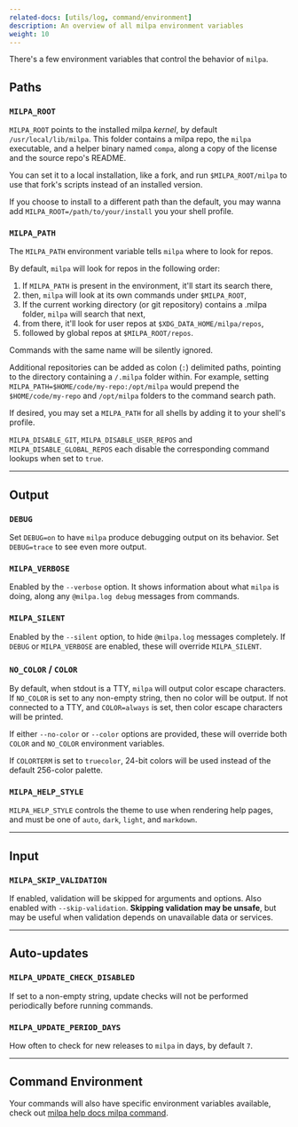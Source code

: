 ```yaml
---
related-docs: [utils/log, command/environment]
description: An overview of all milpa environment variables
weight: 10
---
```

There's a few environment variables that control the behavior of `milpa`.

## Paths

### `MILPA_ROOT`

`MILPA_ROOT` points to the installed milpa _kernel_, by default `/usr/local/lib/milpa`. This folder contains a milpa repo, the `milpa` executable, and a helper binary named `compa`, along a copy of the license and the source repo's README.

You can set it to a local installation, like a fork, and run `$MILPA_ROOT/milpa` to use that fork's scripts instead of an installed version.

If you choose to install to a different path than the default, you may wanna add `MILPA_ROOT=/path/to/your/install` you your shell profile.

### `MILPA_PATH`

The `MILPA_PATH` environment variable tells `milpa` where to look for repos.

By default, `milpa` will look for repos in the following order:

1. If `MILPA_PATH` is present in the environment, it'll start its search there,
2. then, `milpa` will look at its own commands under `$MILPA_ROOT`,
3. If the current working directory (or git repository) contains a .milpa folder, `milpa` will search that next,
4. from there, it'll look for user repos at `$XDG_DATA_HOME/milpa/repos`,
5. followed by global repos at `$MILPA_ROOT/repos`.

Commands with the same name will be silently ignored.

Additional repositories can be added as colon (`:`) delimited paths, pointing to the directory containing a `/.milpa` folder within. For example, setting `MILPA_PATH=$HOME/code/my-repo:/opt/milpa` would prepend the `$HOME/code/my-repo` and `/opt/milpa` folders to the command search path.

If desired, you may set a `MILPA_PATH` for all shells by adding it to your shell's profile.

`MILPA_DISABLE_GIT`, `MILPA_DISABLE_USER_REPOS` and `MILPA_DISABLE_GLOBAL_REPOS` each disable the corresponding command lookups when set to `true`.

---

## Output

### `DEBUG`

Set `DEBUG=on` to have `milpa` produce debugging output on its behavior. Set `DEBUG=trace` to see even more output.

### `MILPA_VERBOSE`

Enabled by the `--verbose` option. It shows information about what `milpa` is doing, along any `@milpa.log debug` messages from commands.

### `MILPA_SILENT`

Enabled by the `--silent` option, to hide `@milpa.log` messages completely. If `DEBUG` or `MILPA_VERBOSE` are enabled, these will override `MILPA_SILENT`.

### `NO_COLOR` / `COLOR`

By default, when stdout is a TTY, `milpa` will output color escape characters. If `NO_COLOR` is set to any non-empty string, then no color will be output. If not connected to a TTY, and `COLOR=always` is set, then color escape characters will be printed.

If either `--no-color` or `--color` options are provided, these will override both `COLOR` and `NO_COLOR` environment variables.

If `COLORTERM` is set to `truecolor`, 24-bit colors will be used instead of the default 256-color palette.

### `MILPA_HELP_STYLE`

`MILPA_HELP_STYLE` controls the theme to use when rendering help pages, and must be one of `auto`, `dark`, `light`, and `markdown`.

---

## Input

### `MILPA_SKIP_VALIDATION`

If enabled, validation will be skipped for arguments and options. Also enabled with `--skip-validation`. **Skipping validation may be unsafe**, but may be useful when validation depends on unavailable data or services.

---

## Auto-updates

### `MILPA_UPDATE_CHECK_DISABLED`

If set to a non-empty string, update checks will not be performed periodically before running commands.

### `MILPA_UPDATE_PERIOD_DAYS`

How often to check for new releases to `milpa` in days, by default `7`.

---

## Command Environment

Your commands will also have specific environment variables available, check out [milpa help docs milpa command](/.milpa/docs/milpa/command/index.md#arguments-options-and-environment).
